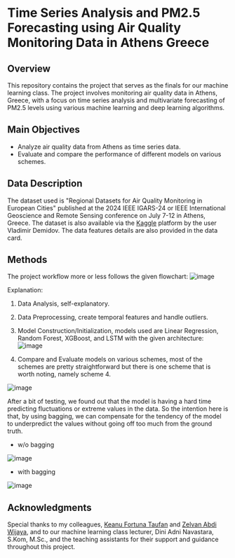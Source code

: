 # Time Series Analysis and PM2.5 Forecasting using Air Quality Monitoring Data in Athens Greece
## Overview
This repository contains the project that serves as the finals for our machine learning class. The project involves monitoring air quality data in Athens, Greece, with a focus on time series analysis and multivariate forecasting of PM2.5 levels using various machine learning and deep learning algorithms.

## Main Objectives
- Analyze air quality data from Athens as time series data.
- Evaluate and compare the performance of different models on various schemes.

## Data Description
The dataset used is "Regional Datasets for Air Quality Monitoring in European Cities" published at the 2024 IEEE IGARS-24 or IEEE International Geoscience and Remote Sensing conference on July 7-12 in Athens, Greece. The dataset is also available via the [Kaggle](https://www.kaggle.com/datasets/yekenot/air-quality-monitoring-in-european-cities) platform by the user Vladimir Demidov. The data features details are also provided in the data card.

## Methods
The project workflow more or less follows the given flowchart:
![image](https://github.com/user-attachments/assets/c1c5e5bb-e206-475d-ad84-196c414bf7c2)

Explanation:
1. Data Analysis, self-explanatory.
2. Data Preprocessing, create temporal features and handle outliers.
3. Model Construction/Initialization, models used are Linear Regression, Random Forest, XGBoost, and LSTM with the given architecture:
![image](https://github.com/user-attachments/assets/4c0a39ef-e1f6-48fa-a5b6-643078e07e02)

5. Compare and Evaluate models on various schemes, most of the schemes are pretty straightforward but there is one scheme that is worth noting, namely scheme 4.

![image](https://github.com/user-attachments/assets/32e0c64b-17f6-489a-b6d6-788e3346b033)

After a bit of testing, we found out that the model is having a hard time predicting fluctuations or extreme values in the data. So the intention here is that, by using bagging, we can compensate for the tendency of the model to underpredict the values without going off too much from the ground truth.

- w/o bagging

![image](https://github.com/user-attachments/assets/582bd82a-dd1d-4892-a6db-abb9f0d0066e)

- with bagging

![image](https://github.com/user-attachments/assets/8e784ae9-7cc8-4e37-ad99-c250f0554402)

## Acknowledgments
Special thanks to my colleagues, [Keanu Fortuna Taufan](https://github.com/keanutaufan) and [Zelvan Abdi Wijaya](https://github.com/zelvann), and to our machine learning class lecturer, Dini Adni Navastara, S.Kom, M.Sc., and the teaching assistants for their support and guidance throughout this project.
